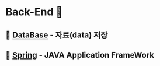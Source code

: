 # **Back-End** 💽

## 📁 [**DataBase**](DataBase/README.md) - **자료(data)** 저장
## 🐍 [**Spring**](Spring/README.md) - JAVA Application **FrameWork**